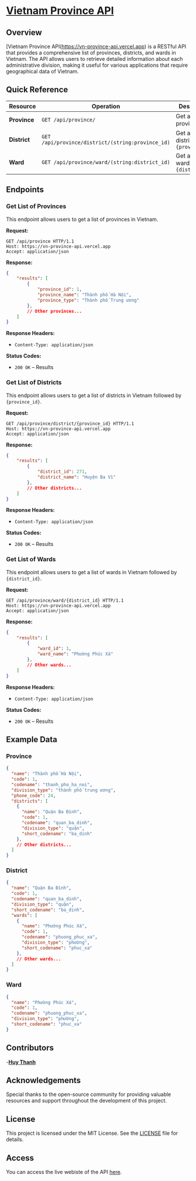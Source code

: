# [Vietnam Province API](https://vn-province-api.vercel.app)

## Overview

[Vietnam Province API(https://vn-province-api.vercel.app) is a RESTful API that provides a comprehensive list of provinces, districts, and wards in Vietnam. The API allows users to retrieve detailed information about each administrative division, making it useful for various applications that require geographical data of Vietnam.

## Quick Reference

| Resource | Operation | Description |
| -------- | --------- | ----------- |
| **Province** | `GET /api/province/` | Get a list of provinces |
| **District** | `GET /api/province/district/(string:province_id)` | Get a list of districts with `{province_id}` |
| **Ward** | `GET /api/province/ward/(string:district_id)` | Get a list of wards with `{district_id}` |

## Endpoints

### Get List of Provinces
This endpoint allows users to get a list of provinces in Vietnam.

**Request:**
```http
GET /api/province HTTP/1.1
Host: https://vn-province-api.vercel.app
Accept: application/json
```

**Response:**
```json
{
    "results": [
        {
            "province_id": 1,
            "province_name": "Thành phố Hà Nội",
            "province_type": "Thành phố Trung ương"
        },
        // Other provinces...
    ]
}
```

**Response Headers:**
- `Content-Type: application/json`

**Status Codes:**
- `200 OK` – Results

### Get List of Districts
This endpoint allows users to get a list of districts in Vietnam followed by `{province_id}`.

**Request:**
```http
GET /api/province/district/{province_id} HTTP/1.1
Host: https://vn-province-api.vercel.app
Accept: application/json
```

**Response:**
```json
{
    "results": [
        {
            "district_id": 271,
            "district_name": "Huyện Ba Vì"
        },
        // Other districts...
    ]
}
```

**Response Headers:**
- `Content-Type: application/json`

**Status Codes:**
- `200 OK` – Results

### Get List of Wards
This endpoint allows users to get a list of wards in Vietnam followed by `{district_id}`.

**Request:**
```http
GET /api/province/ward/{district_id} HTTP/1.1
Host: https://vn-province-api.vercel.app
Accept: application/json
```

**Response:**
```json
{
    "results": [
        {
            "ward_id": 1,
            "ward_name": "Phường Phúc Xá"
        },
        // Other wards...
    ]
}
```

**Response Headers:**
- `Content-Type: application/json`

**Status Codes:**
- `200 OK` – Results

## Example Data
### Province
```json
{
  "name": "Thành phố Hà Nội",
  "code": 1,
  "codename": "thanh_pho_ha_noi",
  "division_type": "thành phố trung ương",
  "phone_code": 24,
  "districts": [
    {
      "name": "Quận Ba Đình",
      "code": 1,
      "codename": "quan_ba_dinh",
      "division_type": "quận",
      "short_codename": "ba_dinh"
    },
    // Other districts...
  ]
}
```

### District
```json
{
  "name": "Quận Ba Đình",
  "code": 1,
  "codename": "quan_ba_dinh",
  "division_type": "quận",
  "short_codename": "ba_dinh",
  "wards": [
    {
      "name": "Phường Phúc Xá",
      "code": 1,
      "codename": "phuong_phuc_xa",
      "division_type": "phường",
      "short_codename": "phuc_xa"
    },
    // Other wards...
  ]
}
```

### Ward
```json
{
  "name": "Phường Phúc Xá",
  "code": 1,
  "codename": "phuong_phuc_xa",
  "division_type": "phường",
  "short_codename": "phuc_xa"
}
```

## Contributors

-[**Huy Thanh**](https://github.com/HThanh-how)

## Acknowledgements

Special thanks to the open-source community for providing valuable resources and support throughout the development of this project.

## License

This project is licensed under the MIT License. See the [LICENSE](LICENSE) file for details.

## Access

You can access the live webiste of the API [here](https://vn-province-api.vercel.app).

